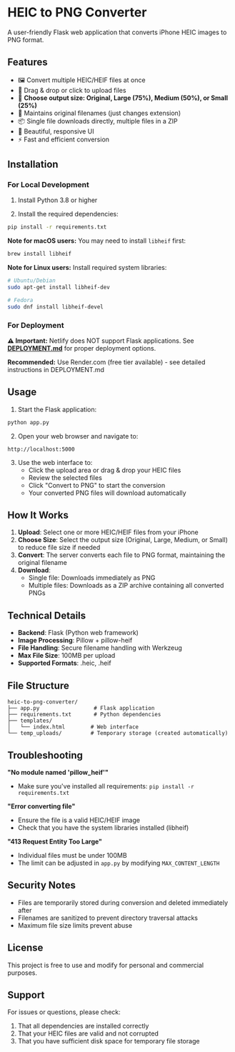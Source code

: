# HEIC to PNG Converter

A user-friendly Flask web application that converts iPhone HEIC images to PNG format.

## Features

- 🖼️ Convert multiple HEIC/HEIF files at once
- 📁 Drag & drop or click to upload files
- 📏 **Choose output size: Original, Large (75%), Medium (50%), or Small (25%)**
- 💾 Maintains original filenames (just changes extension)
- 📦 Single file downloads directly, multiple files in a ZIP
- 🎨 Beautiful, responsive UI
- ⚡ Fast and efficient conversion

## Installation

### For Local Development

1. Install Python 3.8 or higher

2. Install the required dependencies:
```bash
pip install -r requirements.txt
```

**Note for macOS users:** You may need to install `libheif` first:
```bash
brew install libheif
```

**Note for Linux users:** Install required system libraries:
```bash
# Ubuntu/Debian
sudo apt-get install libheif-dev

# Fedora
sudo dnf install libheif-devel
```

### For Deployment

**⚠️ Important:** Netlify does NOT support Flask applications. See **[DEPLOYMENT.md](DEPLOYMENT.md)** for proper deployment options.

**Recommended:** Use Render.com (free tier available) - see detailed instructions in DEPLOYMENT.md

## Usage

1. Start the Flask application:
```bash
python app.py
```

2. Open your web browser and navigate to:
```
http://localhost:5000
```

3. Use the web interface to:
   - Click the upload area or drag & drop your HEIC files
   - Review the selected files
   - Click "Convert to PNG" to start the conversion
   - Your converted PNG files will download automatically

## How It Works

1. **Upload**: Select one or more HEIC/HEIF files from your iPhone
2. **Choose Size**: Select the output size (Original, Large, Medium, or Small) to reduce file size if needed
3. **Convert**: The server converts each file to PNG format, maintaining the original filename
4. **Download**: 
   - Single file: Downloads immediately as PNG
   - Multiple files: Downloads as a ZIP archive containing all converted PNGs

## Technical Details

- **Backend**: Flask (Python web framework)
- **Image Processing**: Pillow + pillow-heif
- **File Handling**: Secure filename handling with Werkzeug
- **Max File Size**: 100MB per upload
- **Supported Formats**: .heic, .heif

## File Structure

```
heic-to-png-converter/
├── app.py                 # Flask application
├── requirements.txt       # Python dependencies
├── templates/
│   └── index.html        # Web interface
└── temp_uploads/         # Temporary storage (created automatically)
```

## Troubleshooting

**"No module named 'pillow_heif'"**
- Make sure you've installed all requirements: `pip install -r requirements.txt`

**"Error converting file"**
- Ensure the file is a valid HEIC/HEIF image
- Check that you have the system libraries installed (libheif)

**"413 Request Entity Too Large"**
- Individual files must be under 100MB
- The limit can be adjusted in `app.py` by modifying `MAX_CONTENT_LENGTH`

## Security Notes

- Files are temporarily stored during conversion and deleted immediately after
- Filenames are sanitized to prevent directory traversal attacks
- Maximum file size limits prevent abuse

## License

This project is free to use and modify for personal and commercial purposes.

## Support

For issues or questions, please check:
1. That all dependencies are installed correctly
2. That your HEIC files are valid and not corrupted
3. That you have sufficient disk space for temporary file storage
